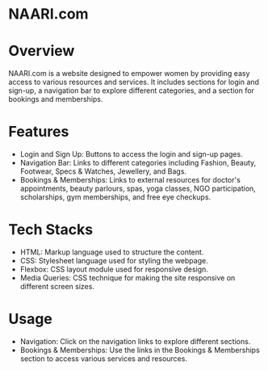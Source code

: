 # NAARI.com

# Overview
NAARI.com is a website designed to empower women by providing easy access to various resources and services. It includes sections for login and sign-up, a navigation bar to explore different categories, and a section for bookings and memberships.

# Features
- Login and Sign Up: Buttons to access the login and sign-up pages.
- Navigation Bar: Links to different categories including Fashion, Beauty, Footwear, Specs & Watches, Jewellery, and Bags.
- Bookings & Memberships: Links to external resources for doctor's appointments, beauty parlours, spas, yoga classes, NGO participation, scholarships, gym memberships, and free eye checkups.


# Tech Stacks
- HTML: Markup language used to structure the content.
- CSS: Stylesheet language used for styling the webpage.
- Flexbox: CSS layout module used for responsive design.
- Media Queries: CSS technique for making the site responsive on different screen sizes.

# Usage
- Navigation: Click on the navigation links to explore different sections.
- Bookings & Memberships: Use the links in the Bookings & Memberships section to access various services and resources.


